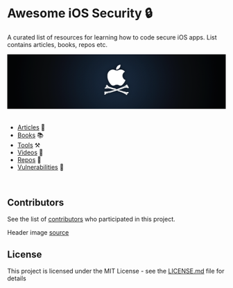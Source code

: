 # Awesome iOS Security 🔒

A curated list of resources for learning how to code secure iOS apps.
List contains articles, books, repos etc.


![alt text](ios-security.png "iOS Security")
<br>
<br>
- [Articles](resources/articles.md) 📝
- [Books](resources/books.md) 📚
- [Tools](resources/tools.md) ⚒️
- [Videos](resources/videos.md) 🎥
- [Repos](resources/repos.md) 🚀
- [Vulnerabilities](resources/bugs.md) 🐛

<br>

## Contributors


See the list of [contributors](https://github.com/besarism/Twitter-Sentiment-Analysis/graphs/contributors) who participated in this project.

Header image [source](https://farm4.static.flickr.com/3159/2558520721_42fde38381_o.png)

## License

This project is licensed under the MIT License - see the [LICENSE.md](LICENSE.md) file for details